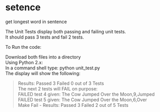 # setence
get longest word in sentence

The Unit Tests display both passing and failing unit tests.  
It should pass 3 tests and fail 2 tests.  

To Run the code:  

Download both files into a directory  
Using Python 2.x:  
In a command shell type: python unit_test.py  
The display will show the following:  

> Results: Passed 3 Failed 0 out of 3 Tests  
> The next 2 tests will FAIL on purpose:  
> FAILED test 4 given: The Cow Jumped Over the Moon,9,Jumped  
> FAILED test 5 given: The Cow Jumped Over the Moon,6,Over  
> Make Fail - Results: Passed 3 Failed 2 out of 5 Tests  
